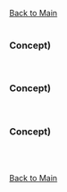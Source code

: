 [Back to Main](../main.md)

# 

### Concept) 

<br>

### Concept) 

<br>

### Concept) 






<br><br>

[Back to Main](../main.md)